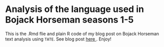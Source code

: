 # Analysis of the language used in Bojack Horseman seasons 1-5
This is the .Rmd flie and plain R code of my blog post on Bojack Horseman text analysis using `TATE`.
See blog post <a href = "https://almogsi.com/bojack-the-data-scientist/"> here </a>.
Enjoy!
